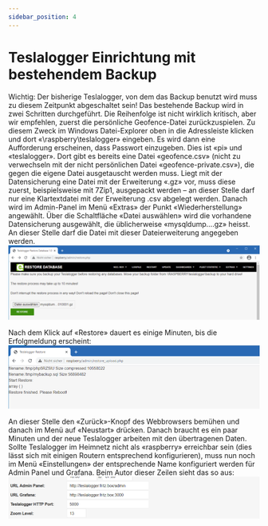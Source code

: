 ```yaml
---
sidebar_position: 4
---
```

# Teslalogger Einrichtung mit bestehendem Backup

Wichtig: Der bisherige Teslalogger, von dem das Backup benutzt wird muss zu diesem Zeitpunkt abgeschaltet sein!
Das bestehende Backup wird in zwei Schritten durchgeführt. Die Reihenfolge ist nicht wirklich kritisch, aber wir empfehlen, zuerst die persönliche Geofence-Datei zurückzuspielen. Zu diesem Zweck im Windows Datei-Explorer oben in die Adressleiste klicken und dort «\\raspberry\teslalogger» eingeben. Es wird dann eine Aufforderung erscheinen, dass Passwort einzugeben. Dies ist «pi» und «teslalogger». Dort gibt es bereits eine Datei «geofence.csv» (nicht zu verwechseln mit der nicht persönlichen Datei «geofence-private.csv»), die gegen die eigene Datei ausgetauscht werden muss. Liegt mit der Datensicherung eine Datei mit der Erweiterung «.gz» vor, muss diese zuerst, beispielsweise mit 7Zip1, ausgepackt werden – an dieser Stelle darf nur eine Klartextdatei mit der Erweiterung .csv abgelegt werden.
Danach wird im Admin-Panel im Menü «Extras» der Punkt «Wiederherstellung» angewählt. Über die Schaltfläche «Datei auswählen» wird die vorhandene Datensicherung ausgewählt, die üblicherweise «mysqldump….gz» heisst. An dieser Stelle darf die Datei mit dieser Dateierweiterung angegeben werden.
![BILD](/img/installation-09.png)

Nach dem Klick auf «Restore» dauert es einige Minuten, bis die Erfolgmeldung erscheint:
![BILD](/img/installation-10.png)

An dieser Stelle den «Zurück»-Knopf des Webbrowsers bemühen und danach im Menü auf «Neustart» drücken. Danach braucht es ein paar Minuten und der neue Teslalogger arbeiten mit den übertragenen Daten.
Sollte Teslalogger im Heimnetz nicht als «raspberry» erreichbar sein (dies lässt sich mit einigen Routern entsprechend konfigurieren), muss nun noch im Menü «Einstellungen» der entsprechende Name konfiguriert werden für Admin Panel und Grafana. Beim Autor dieser Zeilen sieht das so aus:
![BILD](/img/installation-11.png)